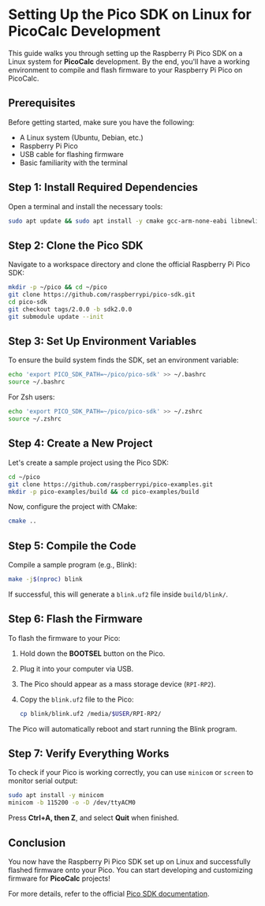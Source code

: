 # Setting Up the Pico SDK on Linux for PicoCalc Development

This guide walks you through setting up the Raspberry Pi Pico SDK on a Linux system for **PicoCalc** development. By the end, you'll have a working environment to compile and flash firmware to your Raspberry Pi Pico on PicoCalc.

## Prerequisites
Before getting started, make sure you have the following:

- A Linux system (Ubuntu, Debian, etc.)
- Raspberry Pi Pico 
- USB cable for flashing firmware
- Basic familiarity with the terminal

## Step 1: Install Required Dependencies
Open a terminal and install the necessary tools:

```bash
sudo apt update && sudo apt install -y cmake gcc-arm-none-eabi libnewlib-arm-none-eabi build-essential git
```

## Step 2: Clone the Pico SDK
Navigate to a workspace directory and clone the official Raspberry Pi Pico SDK:

```bash
mkdir -p ~/pico && cd ~/pico
git clone https://github.com/raspberrypi/pico-sdk.git
cd pico-sdk
git checkout tags/2.0.0 -b sdk2.0.0
git submodule update --init
```

## Step 3: Set Up Environment Variables
To ensure the build system finds the SDK, set an environment variable:

```bash
echo 'export PICO_SDK_PATH=~/pico/pico-sdk' >> ~/.bashrc
source ~/.bashrc
```

For Zsh users:

```bash
echo 'export PICO_SDK_PATH=~/pico/pico-sdk' >> ~/.zshrc
source ~/.zshrc
```

## Step 4: Create a New Project
Let's create a sample project using the Pico SDK:

```bash
cd ~/pico
git clone https://github.com/raspberrypi/pico-examples.git
mkdir -p pico-examples/build && cd pico-examples/build
```

Now, configure the project with CMake:

```bash
cmake ..
```

## Step 5: Compile the Code
Compile a sample program (e.g., Blink):

```bash
make -j$(nproc) blink
```

If successful, this will generate a `blink.uf2` file inside `build/blink/`.

## Step 6: Flash the Firmware
To flash the firmware to your Pico:

1. Hold down the **BOOTSEL** button on the Pico.
2. Plug it into your computer via USB.
3. The Pico should appear as a mass storage device (`RPI-RP2`).
4. Copy the `blink.uf2` file to the Pico:

   ```bash
   cp blink/blink.uf2 /media/$USER/RPI-RP2/
   ```

The Pico will automatically reboot and start running the Blink program.

## Step 7: Verify Everything Works
To check if your Pico is working correctly, you can use `minicom` or `screen` to monitor serial output:

```bash
sudo apt install -y minicom
minicom -b 115200 -o -D /dev/ttyACM0
```

Press **Ctrl+A, then Z**, and select **Quit** when finished.

## Conclusion
You now have the Raspberry Pi Pico SDK set up on Linux and successfully flashed firmware onto your Pico. 
You can start developing and customizing firmware for **PicoCalc** projects!

For more details, refer to the official [Pico SDK documentation](https://github.com/raspberrypi/pico-sdk).

